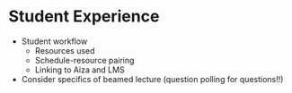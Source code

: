# Student Experience

* Student workflow
  * Resources used
  * Schedule-resource pairing
  * Linking to Aiza and LMS
* Consider specifics of beamed lecture (question polling for questions!!)
